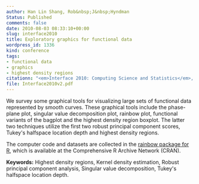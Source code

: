 ```yaml
---
author: Han Lin Shang, Rob&nbsp;J&nbsp;Hyndman
Status: Published
comments: false
date: 2010-08-03 08:33:10+00:00
slug: interface2010
title: Exploratory graphics for functional data
wordpress_id: 1336
kind: conference
tags:
- functional data
- graphics
- highest density regions
citationn: "<em>Interface 2010: Computing Science and Statistics</em>, Seattle, Washington, June 16-19, 2010"
file: Interface2010v2.pdf
---
```



We survey some graphical tools for visualizing large sets of functional data represented by smooth curves. These graphical tools include the phase-plane plot, singular value decomposition plot, rainbow plot, functional variants of the bagplot and the highest density region boxplot. The latter two techniques utilize the first two robust principal component scores, Tukey's halfspace location depth and highest density regions.

The computer code and datasets are collected in the [rainbow package for R](https://CRAN.R-project.org/package=rainbow), which is available at the Comprehensive R Archive Network (CRAN).

**Keywords:** Highest density regions, Kernel density estimation, Robust principal component analysis,
Singular value decomposition, Tukey's halfspace location depth.
